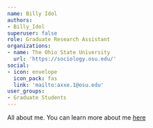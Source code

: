 ```yaml
---
name: Billy Idol
authors: 
- Billy_Idol
superuser: false
role: Graduate Research Assistant
organizations: 
- name: The Ohio State University
  url: 'https://sociology.osu.edu/'
social: 
- icon: envelope
  icon_pack: fas
  link: 'mailto:axxe.1@osu.edu'
user_groups: 
- Graduate Students
---
```


All about me.
You can learn more about me [here](https://axxe.netlify.com/)